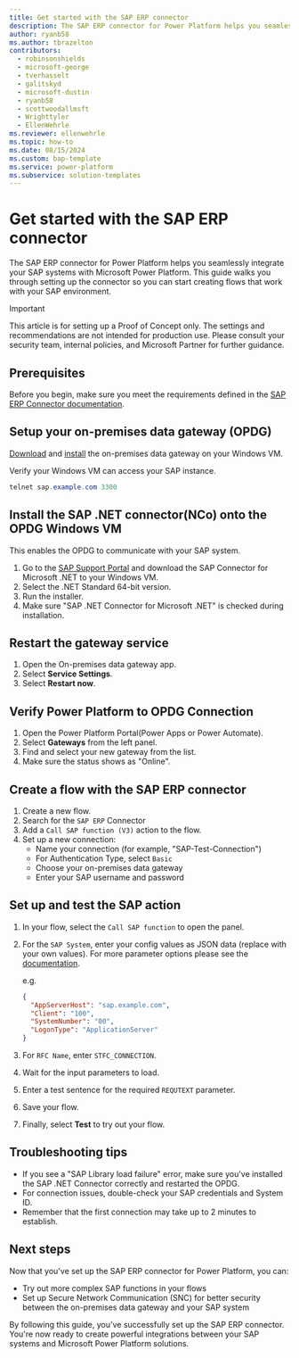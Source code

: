 ```yaml
---
title: Get started with the SAP ERP connector
description: The SAP ERP connector for Power Platform helps you seamlessly integrate your SAP systems with Microsoft Power Platform. This guide walks you through setting up the connector so you can start creating flows that work with your SAP environment.
author: ryanb58
ms.author: tbrazelton
contributors:
  - robinsonshields
  - microsoft-george
  - tverhasselt
  - galitskyd
  - microsoft-dustin
  - ryanb58
  - scottwoodallmsft
  - Wrighttyler
  - EllenWehrle
ms.reviewer: ellenwehrle
ms.topic: how-to
ms.date: 08/15/2024
ms.custom: bap-template
ms.service: power-platform
ms.subservice: solution-templates
---
```


# Get started with the SAP ERP connector

The SAP ERP connector for Power Platform helps you seamlessly integrate your SAP systems with Microsoft Power Platform. This guide walks you through setting up the connector so you can start creating flows that work with your SAP environment.

> [!IMPORTANT]
> This article is for setting up a Proof of Concept only. The settings and recommendations are not intended for production use. Please consult your security team, internal policies, and Microsoft Partner for further guidance.

## Prerequisites

Before you begin, make sure you meet the requirements defined in the [SAP ERP Connector documentation](https://learn.microsoft.com/connectors/saperp/#pre-requisites).

## Setup your on-premises data gateway (OPDG)

[Download](https://aka.ms/opdg) and [install](https://learn.microsoft.com/data-integration/gateway/service-gateway-install#download-and-install-a-standard-gateway) the on-premises data gateway on your Windows VM.

Verify your Windows VM can access your SAP instance.

```powershell
telnet sap.example.com 3300
```

## Install the SAP .NET connector(NCo) onto the OPDG Windows VM

This enables the OPDG to communicate with your SAP system.

1. Go to the [SAP Support Portal](https://support.sap.com/en/product/connectors/msnet.html) and download the SAP Connector for Microsoft .NET to your Windows VM.
1. Select the .NET Standard 64-bit version.
1. Run the installer.
1. Make sure "SAP .NET Connector for Microsoft .NET" is checked during installation.

## Restart the gateway service

1. Open the On-premises data gateway app.
1. Select **Service Settings**.
1. Select **Restart now**.

## Verify Power Platform to OPDG Connection

1. Open the Power Platform Portal(Power Apps or Power Automate).
1. Select **Gateways** from the left panel.
1. Find and select your new gateway from the list.
1. Make sure the status shows as "Online".

## Create a flow with the SAP ERP connector

1. Create a new flow.
1. Search for the `SAP ERP` Connector
1. Add a `Call SAP function (V3)` action to the flow.
1. Set up a new connection:
   - Name your connection (for example, "SAP-Test-Connection")
   - For Authentication Type, select `Basic`
   - Choose your on-premises data gateway
   - Enter your SAP username and password

## Set up and test the SAP action

1. In your flow, select the `Call SAP function` to open the panel.
1. For the `SAP System`, enter your config values as JSON data (replace with your own values). For more parameter options please see the [documentation](https://learn.microsoft.com/connectors/saperp/#call-sap-function-(v3)-(preview)).

   e.g.
   ```json
   {
     "AppServerHost": "sap.example.com",
     "Client": "100",
     "SystemNumber": "00",
     "LogonType": "ApplicationServer"
   }
   ```

1. For `RFC Name`, enter `STFC_CONNECTION`.
1. Wait for the input parameters to load.
1. Enter a test sentence for the required `REQUTEXT` parameter.
1. Save your flow.
1. Finally, select **Test** to try out your flow.

## Troubleshooting tips

- If you see a "SAP Library load failure" error, make sure you've installed the SAP .NET Connector correctly and restarted the OPDG.
- For connection issues, double-check your SAP credentials and System ID.
- Remember that the first connection may take up to 2 minutes to establish.

## Next steps

Now that you've set up the SAP ERP connector for Power Platform, you can:

- Try out more complex SAP functions in your flows
- Set up Secure Network Communication (SNC) for better security between the on-premises data gateway and your SAP system

By following this guide, you've successfully set up the SAP ERP connector. You're now ready to create powerful integrations between your SAP systems and Microsoft Power Platform solutions.
